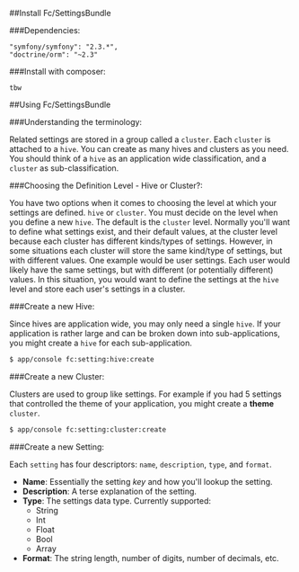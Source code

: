 ##Install Fc/SettingsBundle

###Dependencies:

    "symfony/symfony": "2.3.*",
    "doctrine/orm": "~2.3"

###Install with composer:

    tbw


##Using Fc/SettingsBundle

###Understanding the terminology:

Related settings are stored in a group called a `cluster`. Each `cluster` is attached
to a `hive`. You can create as many hives and clusters as you need. You should think of
a `hive` as an application wide classification, and a `cluster` as sub-classification.


###Choosing the Definition Level - Hive or Cluster?:

You have two options when it comes to choosing the level at which your settings are
defined. `hive` or `cluster`. You must decide on the level when you define a new
`hive`. The default is the `cluster` level. Normally you'll want to define what
settings exist, and their default values, at the cluster level because each cluster
has different kinds/types of settings. However, in some situations each cluster
will store the same kind/type of settings, but with different values. One example
would be user settings. Each user would likely have the same settings, but with
different (or potentially different) values. In this situation, you would want to
define the settings at the `hive` level and store each user's settings in a cluster.


###Create a new Hive:

Since hives are application wide, you may only need a single `hive`. If your application
is rather large and can be broken down into sub-applications, you might create a `hive`
for each sub-application.


``` bash
$ app/console fc:setting:hive:create
```


###Create a new Cluster:

Clusters are used to group like settings. For example if you had 5 settings that
controlled the theme of your application, you might create a **theme** `cluster`.


``` bash
$ app/console fc:setting:cluster:create
```


###Create a new Setting:

Each `setting` has four descriptors: `name`, `description`, `type`, and `format`.

* **Name**: Essentially the setting *key* and how you'll lookup the setting.
* **Description**: A terse explanation of the setting.
* **Type**: The settings data type. Currently supported:
    - String
    - Int
    - Float
    - Bool
    - Array
* **Format**: The string length, number of digits, number of decimals, etc.
